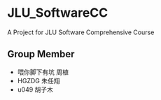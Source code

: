 # JLU_SoftwareCC
A Project for JLU Software Comprehensive Course

## Group Member

* 喂你脚下有坑 周植
* HGZDG 朱任翔
* u049 胡子木
